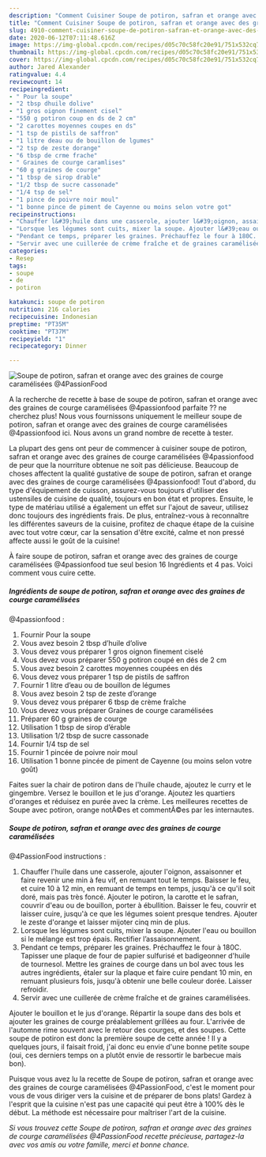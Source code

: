 ```yaml
---
description: "Comment Cuisiner Soupe de potiron, safran et orange avec des graines de courge caramélisées  @4PassionFood"
title: "Comment Cuisiner Soupe de potiron, safran et orange avec des graines de courge caramélisées  @4PassionFood"
slug: 4910-comment-cuisiner-soupe-de-potiron-safran-et-orange-avec-des-graines-de-courge-caramelisees-4passionfood
date: 2020-06-12T07:11:48.616Z
image: https://img-global.cpcdn.com/recipes/d05c70c58fc20e91/751x532cq70/soupe-de-potiron-safran-et-orange-avec-des-graines-de-courge-caramelisees-4passionfood-photo-principale-de-la-recette.jpg
thumbnail: https://img-global.cpcdn.com/recipes/d05c70c58fc20e91/751x532cq70/soupe-de-potiron-safran-et-orange-avec-des-graines-de-courge-caramelisees-4passionfood-photo-principale-de-la-recette.jpg
cover: https://img-global.cpcdn.com/recipes/d05c70c58fc20e91/751x532cq70/soupe-de-potiron-safran-et-orange-avec-des-graines-de-courge-caramelisees-4passionfood-photo-principale-de-la-recette.jpg
author: Jared Alexander
ratingvalue: 4.4
reviewcount: 14
recipeingredient:
- " Pour la soupe"
- "2 tbsp dhuile dolive"
- "1 gros oignon finement cisel"
- "550 g potiron coup en ds de 2 cm"
- "2 carottes moyennes coupes en ds"
- "1 tsp de pistils de saffron"
- "1 litre deau ou de bouillon de lgumes"
- "2 tsp de zeste dorange"
- "6 tbsp de crme frache"
- " Graines de courge caramlises"
- "60 g graines de courge"
- "1 tbsp de sirop drable"
- "1/2 tbsp de sucre cassonade"
- "1/4 tsp de sel"
- "1 pince de poivre noir moul"
- "1 bonne pince de piment de Cayenne ou moins selon votre got"
recipeinstructions:
- "Chauffer l&#39;huile dans une casserole, ajouter l&#39;oignon, assaisonner et faire revenir une min à feu vif, en remuant tout le temps. Baisser le feu, et cuire 10 à 12 min, en remuant de temps en temps, jusqu&#39;à ce qu&#39;il soit doré, mais pas très foncé. Ajouter le potiron, la carotte et le safran, couvrir d&#39;eau ou de bouillon, porter à ébullition. Baisser le feu, couvrir et laisser cuire, jusqu&#39;à ce que les légumes soient presque tendres. Ajouter le zeste d&#39;orange et laisser mijoter cinq min de plus."
- "Lorsque les légumes sont cuits, mixer la soupe. Ajouter l&#39;eau ou bouillon si le mélange est trop épais. Rectifier l’assaisonnement."
- "Pendant ce temps, préparer les graines. Préchauffez le four à 180C. Tapisser une plaque de four de papier sulfurisé et badigeonner d&#39;huile de tournesol. Mettre les graines de courge dans un bol avec tous les autres ingrédients, étaler sur la plaque et faire cuire pendant 10 min, en remuant plusieurs fois, jusqu&#39;à obtenir une belle couleur dorée. Laisser refroidir."
- "Servir avec une cuillerée de crème fraîche et de graines caramélisées."
categories:
- Resep
tags:
- soupe
- de
- potiron

katakunci: soupe de potiron 
nutrition: 216 calories
recipecuisine: Indonesian
preptime: "PT35M"
cooktime: "PT37M"
recipeyield: "1"
recipecategory: Dinner

---
```



![Soupe de potiron, safran et orange avec des graines de courge caramélisées 
@4PassionFood](https://img-global.cpcdn.com/recipes/d05c70c58fc20e91/751x532cq70/soupe-de-potiron-safran-et-orange-avec-des-graines-de-courge-caramelisees-4passionfood-photo-principale-de-la-recette.jpg)

A la recherche de recette à base de soupe de potiron, safran et orange avec des graines de courge caramélisées 
@4passionfood parfaite ?? ne cherchez plus! Nous vous fournissons uniquement le meilleur soupe de potiron, safran et orange avec des graines de courge caramélisées 
@4passionfood ici. Nous avons un grand nombre de recette à tester.

La plupart des gens ont peur de commencer à cuisiner soupe de potiron, safran et orange avec des graines de courge caramélisées 
@4passionfood de peur que la nourriture obtenue ne soit pas délicieuse. Beaucoup de choses affectent la qualité gustative de soupe de potiron, safran et orange avec des graines de courge caramélisées 
@4passionfood! Tout d'abord, du type d'équipement de cuisson, assurez-vous toujours d'utiliser des ustensiles de cuisine de qualité, toujours en bon état et propres. Ensuite, le type de matériau utilisé a également un effet sur l'ajout de saveur, utilisez donc toujours des ingrédients frais. De plus, entraînez-vous à reconnaître les différentes saveurs de la cuisine, profitez de chaque étape de la cuisine avec tout votre cœur, car la sensation d'être excité, calme et non pressé affecte aussi le goût de la cuisine!

<!--inarticleads1-->

À faire soupe de potiron, safran et orange avec des graines de courge caramélisées 
@4passionfood tue seul besion 16 Ingrédients et 4 pas. Voici comment vous cuire cette.

##### Ingrédients de soupe de potiron, safran et orange avec des graines de courge caramélisées 
@4passionfood :

1. Fournir  Pour la soupe
1. Vous avez besoin 2 tbsp d’huile d’olive
1. Vous devez vous préparer 1 gros oignon finement ciselé
1. Vous devez vous préparer 550 g potiron coupé en dés de 2 cm
1. Vous avez besoin 2 carottes moyennes coupées en dés
1. Vous devez vous préparer 1 tsp de pistils de saffron
1. Fournir 1 litre d’eau ou de bouillon de légumes
1. Vous avez besoin 2 tsp de zeste d’orange
1. Vous devez vous préparer 6 tbsp de crème fraîche
1. Vous devez vous préparer  Graines de courge caramélisées
1. Préparer 60 g graines de courge
1. Utilisation 1 tbsp de sirop d’érable
1. Utilisation 1/2 tbsp de sucre cassonade
1. Fournir 1/4 tsp de sel
1. Fournir 1 pincée de poivre noir moul
1. Utilisation 1 bonne pincée de piment de Cayenne (ou moins selon votre goût)


Faites suer la chair de potiron dans de l&#39;huile chaude, ajoutez le curry et le gingembre. Versez le bouillon et le jus d&#39;orange. Ajoutez les quartiers d&#39;oranges et réduisez en purée avec la crème. Les meilleures recettes de Soupe avec potiron, orange notÃ©es et commentÃ©es par les internautes. 

<!--inarticleads2-->

##### Soupe de potiron, safran et orange avec des graines de courge caramélisées 
@4PassionFood instructions :

1. Chauffer l&#39;huile dans une casserole, ajouter l&#39;oignon, assaisonner et faire revenir une min à feu vif, en remuant tout le temps. Baisser le feu, et cuire 10 à 12 min, en remuant de temps en temps, jusqu&#39;à ce qu&#39;il soit doré, mais pas très foncé. Ajouter le potiron, la carotte et le safran, couvrir d&#39;eau ou de bouillon, porter à ébullition. Baisser le feu, couvrir et laisser cuire, jusqu&#39;à ce que les légumes soient presque tendres. Ajouter le zeste d&#39;orange et laisser mijoter cinq min de plus.
1. Lorsque les légumes sont cuits, mixer la soupe. Ajouter l&#39;eau ou bouillon si le mélange est trop épais. Rectifier l’assaisonnement.
1. Pendant ce temps, préparer les graines. Préchauffez le four à 180C. Tapisser une plaque de four de papier sulfurisé et badigeonner d&#39;huile de tournesol. Mettre les graines de courge dans un bol avec tous les autres ingrédients, étaler sur la plaque et faire cuire pendant 10 min, en remuant plusieurs fois, jusqu&#39;à obtenir une belle couleur dorée. Laisser refroidir.
1. Servir avec une cuillerée de crème fraîche et de graines caramélisées.


Ajouter le bouillon et le jus d&#39;orange. Répartir la soupe dans des bols et ajouter les graines de courge préalablement grillées au four. L&#39;arrivée de l&#39;automne rime souvent avec le retour des courges, et des soupes. Cette soupe de potiron est donc la première soupe de cette année ! Il y a quelques jours, il faisait froid, j&#39;ai donc eu envie d&#39;une bonne petite soupe (oui, ces derniers temps on a plutôt envie de ressortir le barbecue mais bon). 

<!--inarticleads1-->

<p>
Puisque vous avez lu la recette de Soupe de potiron, safran et orange avec des graines de courge caramélisées 
@4PassionFood, c'est le moment pour vous de vous diriger vers la cuisine et de préparer de bons plats! Gardez à l'esprit que la cuisine n'est pas une capacité qui peut être à 100% dès le début. La méthode est nécessaire pour maîtriser l'art de la cuisine.
</p>

<p>
<i>Si vous trouvez cette Soupe de potiron, safran et orange avec des graines de courge caramélisées 
@4PassionFood recette précieuse, partagez-la avec vos amis ou votre famille, merci et bonne chance.</i>
</p>
